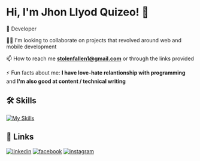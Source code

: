 
# Hi, I'm Jhon Llyod Quizeo! 👋


🚀 Developer

👯‍♀️ I'm looking to collaborate on projects that revolved around web and mobile development

📫 How to reach me **stolenfallen1@gmail.com** or through the links provided

⚡️ Fun facts about me: 
  **I have love-hate relantionship with programming** 
  and
  **I'm also good at content / technical writing**




## 🛠 Skills

[![My Skills](https://skillicons.dev/icons?i=figma,html,css,php,javascript,ts,bootstrap,tailwind,react,vite,nodejs,express,laravel,firebase,mysql,git,github,postman)](https://skillicons.dev)

## 🔗 Links
[![linkedin](https://img.shields.io/badge/linkedin-0A66C2?style=for-the-badge&logo=linkedin&logoColor=white)](https://www.linkedin.com/in/jhon-llyod-quizeo-b17b56260/)
[![facebook](https://img.shields.io/badge/facebook-1DA1F2?style=for-the-badge&logo=facebook&logoColor=white)](https://www.facebook.com/stolenfallen1/)
[![instagram](https://img.shields.io/badge/instagram-E1306C?style=for-the-badge&logo=instagram&logoColor=white)](https://www.instagram.com/llyd_qzo/)

